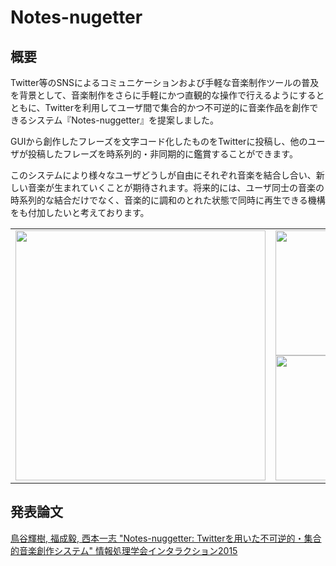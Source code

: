 # Notes-nugetter

## 概要
Twitter等のSNSによるコミュニケーションおよび手軽な音楽制作ツールの普及を背景として、音楽制作をさらに手軽にかつ直観的な操作で行えるようにするとともに、Twitterを利用してユーザ間で集合的かつ不可逆的に音楽作品を創作できるシステム『Notes-nuggetter』を提案しました。
GUIから創作したフレーズを文字コード化したものをTwitterに投稿し、他のユーザが投稿したフレーズを時系列的・非同期的に鑑賞することができます。
このシステムにより様々なユーザどうしが自由にそれぞれ音楽を結合し合い、新しい音楽が生まれていくことが期待されます。将来的には、ユーザ同士の音楽の時系列的な結合だけでなく、音楽的に調和のとれた状態で同時に再生できる機構をも付加したいと考えております。

<table border="0">
  <tr>
    <td>
      <img src="./img/Notes-nugetterのシステムイメージ.png" width=400>
    </td>
    <td>
      <img src="./img/Generatorによるフレーズ作成イメージ.png" width=200>
      <img src="./img/テキストコードのイメージ.png" width=200>
    </td>
  </tr>
</table>


## 発表論文
[鳥谷輝樹, 福成毅, 西本一志 "Notes-nuggetter: Twitterを用いた不可逆的・集合的音楽創作システム" 情報処理学会インタラクション2015](http://www.interaction-ipsj.org/proceedings/2015/data/20150226/B09.pdf)